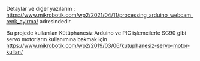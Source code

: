 Detaylar ve diğer yazılarım : https://www.mikrobotik.com/wp2/2021/04/11/processing_arduino_webcam_renk_ayirma/    adresindedir. 

Bu projede kullanılan Kütüphanesiz Arduino ve PIC işlemcilerle SG90 gibi servo motorların kullanımına bakmak için
https://www.mikrobotik.com/wp2/2019/03/06/kutuphanesiz-servo-motor-kullan/
